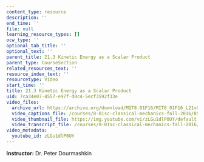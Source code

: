 ```yaml
---
content_type: resource
description: ''
end_time: ''
file: null
learning_resource_types: []
ocw_type: ''
optional_tab_title: ''
optional_text: ''
parent_title: 21.3 Kinetic Energy as a Scalar Product
parent_type: CourseSection
related_resources_text: ''
resource_index_text: ''
resourcetype: Video
start_time: ''
title: 21.3 Kinetic Energy as a Scalar Product
uid: 7ca34e07-4557-e97f-d0c4-5ecf3592f33e
video_files:
  archive_url: https://archive.org/download/MIT8.01F16/MIT8_01F16_L21v03_360p.mp4
  video_captions_file: /courses/8-01sc-classical-mechanics-fall-2016/85d9be82e08f51b6809058b5f1a7fbd1_zLGu1dlP0UY.vtt
  video_thumbnail_file: https://img.youtube.com/vi/zLGu1dlP0UY/default.jpg
  video_transcript_file: /courses/8-01sc-classical-mechanics-fall-2016/96a1818203fb331cf29004b88289aa84_zLGu1dlP0UY.pdf
video_metadata:
  youtube_id: zLGu1dlP0UY
---
```


**Instructor:** Dr. Peter Dourmashkin



